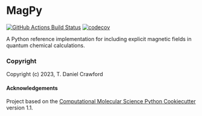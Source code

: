 MagPy
==============================
[//]: # (Badges)
[![GitHub Actions Build Status](https://github.com/CrawfordGroup/magpy/workflows/CI/badge.svg)](https://github.com/CrawfordGroup/magpy/actions?query=workflow%3ACI)
[![codecov](https://codecov.io/gh/CrawfordGroup/MagPy/branch/main/graph/badge.svg)](https://codecov.io/gh/CrawfordGroup/MagPy/branch/main)

A Python reference implementation for including explicit magnetic fields in quantum chemical calculations.

### Copyright

Copyright (c) 2023, T. Daniel Crawford


#### Acknowledgements
 
Project based on the 
[Computational Molecular Science Python Cookiecutter](https://github.com/molssi/cookiecutter-cms) version 1.1.
